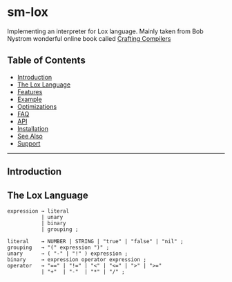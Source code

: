 # sm-lox
Implementing an interpreter for Lox language. Mainly taken from Bob Nystrom wonderful online book called [Crafting Compilers](http://craftinginterpreters.com/)

## Table of Contents
- [Introduction](#introduction)
- [The Lox Language](#theloxlanguage)
- [Features](#features)
- [Example](#example)
- [Optimizations](#optimizations)
- [FAQ](#faq)
- [API](#api)
- [Installation](#installation)
- [See Also](#see-also)
- [Support](#support)

---

## Introduction

## The Lox Language
```
expression → literal
           | unary
           | binary
           | grouping ;

literal    → NUMBER | STRING | "true" | "false" | "nil" ;
grouping   → "(" expression ")" ;
unary      → ( "-" | "!" ) expression ;
binary     → expression operator expression ;
operator   → "==" | "!=" | "<" | "<=" | ">" | ">="
           | "+"  | "-"  | "*" | "/" ;
```
